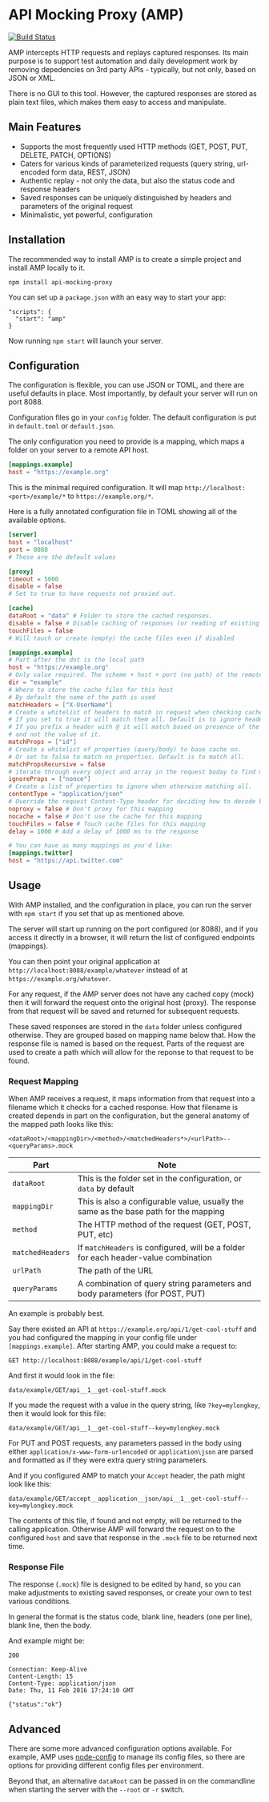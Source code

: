 # API Mocking Proxy (AMP)

[![Build Status](https://travis-ci.org/colinbate/api-mocking-proxy.svg?branch=master)](https://travis-ci.org/colinbate/api-mocking-proxy)

AMP intercepts HTTP requests and replays captured responses. Its main purpose is to support test automation and daily development work by removing depedencies on 3rd party APIs - typically, but not only, based on JSON or XML.

There is no GUI to this tool. However, the captured responses are stored as plain text files, which makes them easy to access and manipulate. 

## Main Features

* Supports the most frequently used HTTP methods (GET, POST, PUT, DELETE, PATCH, OPTIONS)
* Caters for various kinds of parameterized requests (query string, url-encoded form data, REST, JSON)
* Authentic replay - not only the data, but also the status code and response headers
* Saved responses can be uniquely distinguished by headers and parameters of the original request
* Minimalistic, yet powerful, configuration

## Installation

The recommended way to install AMP is to create a simple project and install AMP locally to it.

```
npm install api-mocking-proxy
```

You can set up a `package.json` with an easy way to start your app:

```
"scripts": {
  "start": "amp"
}
```

Now running `npm start` will launch your server.

## Configuration

The configuration is flexible, you can use JSON or TOML, and there are useful defaults in place. Most importantly, by default your server will run on port 8088.

Configuration files go in your `config` folder. The default configuration is put in `default.toml` or `default.json`.

The only configuration you need to provide is a mapping, which maps a folder on your server to a remote API host.

```toml
[mappings.example]
host = "https://example.org"
```

This is the minimal required configuration. It will map `http://localhost:<port>/example/*` to `https://example.org/*`.


Here is a fully annotated configuration file in TOML showing all of the available options.

```toml
[server]
host = "localhost"
port = 8088
# These are the default values

[proxy]
timeout = 5000
disable = false
# Set to true to have requests not proxied out.

[cache]
dataRoot = "data" # Folder to store the cached responses. 
disable = false # Disable caching of responses (or reading of existing cache).
touchFiles = false
# Will touch or create (empty) the cache files even if disabled

[mappings.example]
# Part after the dot is the local path
host = "https://example.org"
# Only value required. The scheme + host + port (no path) of the remote host
dir = "example"
# Where to store the cache files for this host
# By default the name of the path is used
matchHeaders = ["X-UserName"]
# Create a whitelist of headers to match in request when checking cache
# If you set to true it will match them all. Default is to ignore headers.
# If you prefix a header with @ it will match based on presence of the header
# and not the value of it.
matchProps = ["id"]
# Create a whitelist of properties (query/body) to base cache on.
# Or set to false to match no properties. Default is to match all.
matchPropsRecursive = false
# iterate through every object and array in the request boday to find matchProps values
ignoreProps = ["nonce"]
# Create a list of properties to ignore when otherwise matching all.
contentType = "application/json"
# Override the request Content-Type header for deciding how to decode body
noproxy = false # Don't proxy for this mapping
nocache = false # Don't use the cache for this mapping
touchFiles = false # Touch cache files for this mapping
delay = 1000 # Add a delay of 1000 ms to the response

# You can have as many mappings as you'd like:
[mappings.twitter]
host = "https://api.twitter.com"
```

## Usage

With AMP installed, and the configuration in place, you can run the server with `npm start` if you set that up as mentioned above.

The server will start up running on the port configured (or 8088), and if you access it directly in a browser, it will return the list of configured endpoints (mappings).

You can then point your original application at `http://localhost:8088/example/whatever` instead of at `https://example.org/whatever`.

For any request, if the AMP server does not have any cached copy (mock) then it will forward the request onto the original host (proxy). The response from that request will be saved and returned for subsequent requests.

These saved responses are stored in the `data` folder unless configured otherwise. They are grouped based on mapping name below that. How the response file is named is based on the request. Parts of the request are used to create a path which will allow for the reponse to that request to be found.

### Request Mapping

When AMP receives a request, it maps information from that request into a filename which it checks for a cached response. How that filename is created depends in part on the configuration, but the general anatomy of the mapped path looks like this:

```
<dataRoot>/<mappingDir>/<method>/<matchedHeaders*>/<urlPath>--<queryParams>.mock
```

| Part             | Note                                                                                 |
|------------------|--------------------------------------------------------------------------------------|
| `dataRoot`       | This is the folder set in the configuration, or `data` by default                    |
| `mappingDir`     | This is also a configurable value, usually the same as the base path for the mapping |
| `method`         | The HTTP method of the request (GET, POST, PUT, etc)                                 |
| `matchedHeaders` | If `matchHeaders` is configured, will be a folder for each header-value combination  |
| `urlPath`        | The path of the URL                                                                  |
| `queryParams`    | A combination of query string parameters and body parameters (for POST, PUT)         |

An example is probably best.

Say there existed an API at `https://example.org/api/1/get-cool-stuff` and you had configured the mapping in your config file under `[mappings.example]`. After starting AMP, you could make a request to:

```
GET http://localhost:8088/example/api/1/get-cool-stuff
```

And first it would look in the file:

```
data/example/GET/api__1__get-cool-stuff.mock
```

If you made the request with a value in the query string, like `?key=mylongkey`, then it would look for this file:

```
data/example/GET/api__1__get-cool-stuff--key=mylongkey.mock
```

For PUT and POST requests, any parameters passed in the body using either `application/x-www-form-urlencoded` or `application\json` are parsed and formatted as if they were extra query string parameters.

And if you configured AMP to match your `Accept` header, the path might look like this:

```
data/example/GET/accept__application__json/api__1__get-cool-stuff--key=mylongkey.mock
```

The contents of this file, if found and not empty, will be returned to the calling application. Otherwise AMP will forward the request on to the configured `host` and save that response in the `.mock` file to be returned next time.

### Response File

The response (`.mock`) file is designed to be edited by hand, so you can make adjustments to existing saved responses, or create your own to test various conditions.

In general the format is the status code, blank line, headers (one per line), blank line, then the body.

And example might be:

```
200

Connection: Keep-Alive
Content-Length: 15
Content-Type: application/json
Date: Thu, 11 Feb 2016 17:24:10 GMT

{"status":"ok"}
```

## Advanced

There are some more advanced configuration options available. For example, AMP uses [node-config][nc] to manage its config files, so there are options for providing different config files per environment.

Beyond that, an alternative `dataRoot` can be passed in on the commandline when starting the server with the `--root` or `-r` switch.

[nc]: https://github.com/lorenwest/node-config
